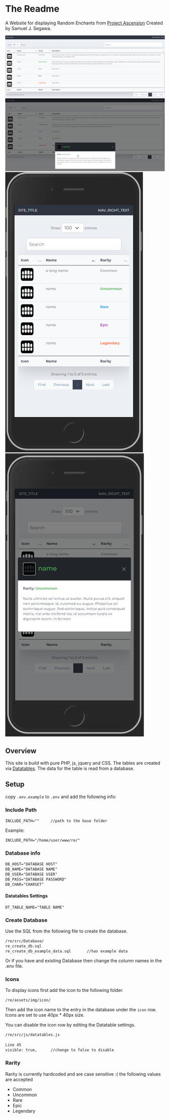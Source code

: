 
# The Readme
A Website for displaying Random Enchants from [Project Ascension](https://ascension.gg/)
Created by Samuel J. Segawa.

![Desktop](/assets/img/Screenshots/desktop.png?raw=true "Desktop")
![Desktop Popup](/assets/img/Screenshots/desktop_popup.png?raw=true "Desktop Popup")
![Mobile](/assets/img/Screenshots/mobile.png?raw=true "Mobile")
![Mobile Popup](/assets/img/Screenshots/mobile_popup.png?raw=true "Mobile Popup")

## Overview
This site is build with pure PHP, js, jquery and CSS.
The tables are created via [Datatables](https://datatables.net/).
The data for the table is read from a database.

## Setup
copy `.env.example` to `.env` and add the following info:

### Include Path
    INCLUDE_PATH=""		//path to the base folder

Example:

    INCLUDE_PATH="/home/user/www/re/"

### Database info
    DB_HOST="DATABASE HOST"
    DB_NAME="DATABASE NAME"
    DB_USER="DATABASE USER"
    DB_PASS="DATABASE PASSWORD"
    DB_CHAR="CHARSET"

#### Datatables Settings

    DT_TABLE_NAME="TABLE NAME"

### Create Database
 Use the SQL from the following file to create the database.

    /re/src/Database/
    re_create_db.sql
    re_create_db_example_data.sql		//has example data

 Or if you have and existing Database then change the column names in the .env file.

 ### Icons
To display icons first add the icon to the following folder.

    /re/assets/img/icon/

Then add the icon name to the entry in the database under the `icon` row.
Icons are set to use 40px * 40px size.

You can disable the icon row by editing the Datatable settings.

    /re/src/js/datatables.js

    Line 45
    visible: true,		//change to false to disable

### Rarity
Rarity is currently hardcoded and are case sensitive :(
the following values are accepted

 - Common
 - Uncommon
 - Rare
 - Epic
 - Legendary
